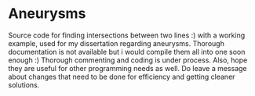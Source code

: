 Aneurysms
=========

Source code for finding intersections between two lines :) with a working example, used for my dissertation regarding aneurysms. Thorough documentation is not available but i would compile them all into one soon enough :)
Thorough commenting and coding is under process. Also, hope they are useful for other programming needs as well.
Do leave a message about changes that need to be done for efficiency and getting cleaner solutions.
